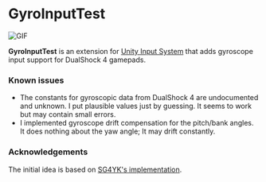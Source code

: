 # GyroInputTest

![GIF](https://user-images.githubusercontent.com/343936/194891664-4f126bee-0af8-44d0-818f-c9b73204de85.gif)

**GyroInputTest** is an extension for [Unity Input System] that adds gyroscope input support for DualShock 4 gamepads.

[Unity Input System]: https://docs.unity3d.com/Packages/com.unity.inputsystem@latest

### Known issues

- The constants for gyroscopic data from DualShock 4 are undocumented and
  unknown. I put plausible values just by guessing. It seems to work but may
  contain small errors.
- I implemented gyroscope drift compensation for the pitch/bank angles. It does
  nothing about the yaw angle; It may drift constantly.

### Acknowledgements

The initial idea is based on [SG4YK's implementation].

[SG4YK's implementation]: https://blog.sg4yk.com/dual_shock_motion_in_unity_en.html
